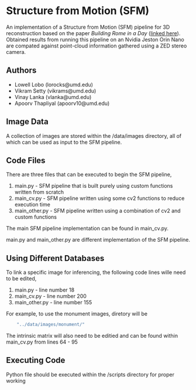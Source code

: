 # Structure from Motion (SFM)

An implementation of a Structure from Motion (SFM) pipeline for 3D reconstruction based on the paper *Building Rome in a Day* ([linked here](http://grail.cs.washington.edu/rome/rome_paper.pdf)). Obtained results from running this pipeline on an Nvidia Jeston Orin Nano are compated against point-cloud information gathered using a ZED stereo camera.


## Authors
<ul>
<li> Lowell Lobo (lorocks@umd.edu)
<li> Vikram Setty (vikrams@umd.edu)
<li> Vinay Lanka (vlanka@umd.edu)
<li> Apoorv Thapliyal (apoorv10@umd.edu)
</ul>

## Image Data
A collection of images are stored within the /data/images directory, all of which can be used as input to the SFM pipeline.


## Code Files
There are three files that can be executed to begin the SFM pipeline,
1. main.py - SFM pipeline that is built purely using custom functions written from scratch
2. main_cv.py - SFM pipeline written using some cv2 functions to reduce execution time
3. main_other.py - SFM pipeline written using a combination of cv2 and custom functions

The main SFM pipeline implementation can be found in main_cv.py.

main.py and main_other.py are different implementation of the SFM pipeline.

## Using Different Databases
To link a specific image for inferencing, the following code lines wille need to be edited,
1. main.py - line number 18
2. main_cv.py - line number 200
3. main_other.py - line number 155

For example, to use the monument images, diretory will be

```bash
    "../data/images/monument/"
```

The intrinsic matrix will also need to be editied and can be found within main_cv.py from lines 64 - 95

## Executing Code
Python file should be executed within the /scripts directory for proper working